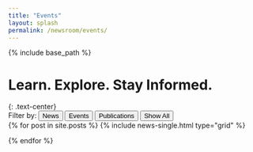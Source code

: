 ```yaml
---
title: "Events"
layout: splash
permalink: /newsroom/events/
---
```


{% include base_path %}


<h1 class="page__title">Learn. Explore. Stay Informed.</h1>
{: .text-center}


<div class="button-group filters-button-group">
  <label>Filter by: </label>  
  <button class="btn btn--inverse btn--news" data-filter="item-news">News</button>
  <button class="btn btn--inverse btn--events is-checked" data-filter="item-events">Events</button>
  <button class="btn btn--inverse btn--publications" data-filter="item-publications">Publications</button>
  <button class="btn btn--inverse btn--reset" data-filter="*">Show All</button>
</div>


<div class="grid__wrapper">
  {% for post in site.posts %}
  {% include news-single.html type="grid" %}
  
  {% endfor %}
</div>


